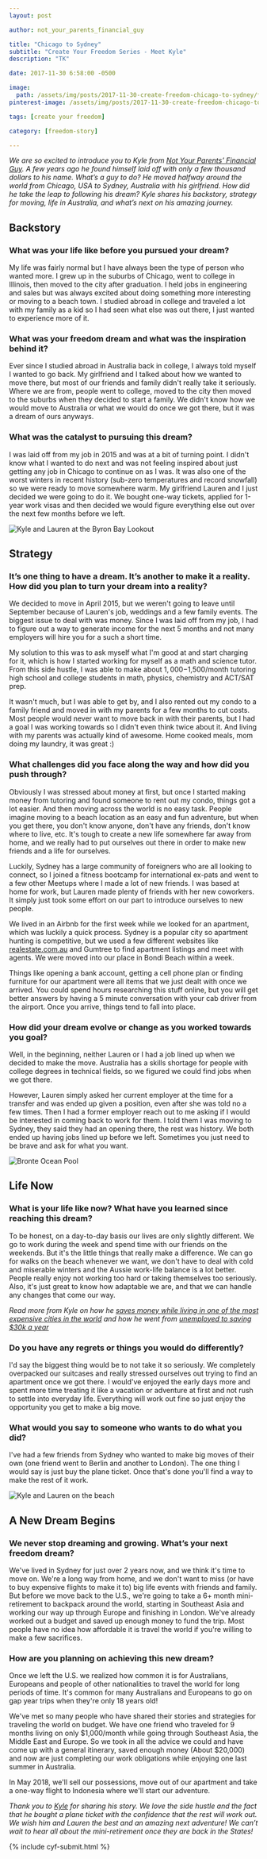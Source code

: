 ```yaml
---
layout: post

author: not_your_parents_financial_guy

title: "Chicago to Sydney"
subtitle: "Create Your Freedom Series - Meet Kyle"
description: "TK"

date: 2017-11-30 6:58:00 -0500

image:
  path: /assets/img/posts/2017-11-30-create-freedom-chicago-to-sydney/feeding-kangaroos.jpg
pinterest-image: /assets/img/posts/2017-11-30-create-freedom-chicago-to-sydney/TK.jpg

tags: [create your freedom]

category: [freedom-story]

---
```


_We are so excited to introduce you to Kyle from [Not Your Parents’ Financial Guy]({{site.data.authors[page.author].web}}). A few years ago he found himself laid off with only a few thousand dollars to his name. What’s a guy to do? He moved halfway around the world from Chicago, USA to Sydney, Australia with his girlfriend. How did he take the leap to following his dream? Kyle shares his backstory, strategy for moving, life in Australia, and what’s next on his amazing journey._

## Backstory

### What was your life like before you pursued your dream?

My life was fairly normal but I have always been the type of person who wanted more. I grew up in the suburbs of Chicago, went to college in Illinois, then moved to the city after graduation. I held jobs in engineering and sales but was always excited about doing something more interesting or moving to a beach town. I studied abroad in college and traveled a lot with my family as a kid so I had seen what else was out there, I just wanted to experience more of it.

### What was your freedom dream and what was the inspiration behind it?

Ever since I studied abroad in Australia back in college, I always told myself I wanted to go back. My girlfriend and I talked about how we wanted to move there, but most of our friends and family didn't really take it seriously. Where we are from, people went to college, moved to the city then moved to the suburbs when they decided to start a family. We didn't know how we would move to Australia or what we would do once we got there, but it was a dream of ours anyways.

### What was the catalyst to pursuing this dream?

I was laid off from my job in 2015 and was at a bit of turning point. I didn't know what I wanted to do next and was not feeling inspired about just getting any job in Chicago to continue on as I was. It was also one of the worst winters in recent history (sub-zero temperatures and record snowfall) so we were ready to move somewhere warm. My girlfriend Lauren and I just decided we were going to do it. We bought one-way tickets, applied for 1-year work visas and then decided we would figure everything else out over the next few months before we left.

![Kyle and Lauren at the Byron Bay Lookout]({{site.url}}/assets/img/posts/2017-11-30-create-freedom-chicago-to-sydney/byron-bay-lookout.jpg)

## Strategy

### It’s one thing to have a dream. It’s another to make it a reality. How did you plan to turn your dream into a reality?

We decided to move in April 2015, but we weren't going to leave until September because of Lauren's job, weddings and a few family events. The biggest issue to deal with was money. Since I was laid off from my job, I had to figure out a way to generate income for the next 5 months and not many employers will hire you for a such a short time.

My solution to this was to ask myself what I'm good at and start charging for it, which is how I started working for myself as a math and science tutor. From this side hustle, I was able to make about $1,000-$1,500/month tutoring high school and college students in math, physics, chemistry and ACT/SAT prep.

It wasn't much, but I was able to get by, and I also rented out my condo to a family friend and moved in with my parents for a few months to cut costs. Most people would never want to move back in with their parents, but I had a goal I was working towards so I didn't even think twice about it. And living with my parents was actually kind of awesome. Home cooked meals, mom doing my laundry, it was great :)

### What challenges did you face along the way and how did you push through?

Obviously I was stressed about money at first, but once I started making money from tutoring and found someone to rent out my condo, things got a lot easier. And then moving across the world is no easy task. People imagine moving to a beach location as an easy and fun adventure, but when you get there, you don't know anyone, don't have any friends, don't know where to live, etc. It's tough to create a new life somewhere far away from home, and we really had to put ourselves out there in order to make new friends and a life for ourselves.

Luckily, Sydney has a large community of foreigners who are all looking to connect, so I joined a fitness bootcamp for international ex-pats and went to a few other Meetups where I made a lot of new friends. I was based at home for work, but Lauren made plenty of friends with her new coworkers. It simply just took some effort on our part to introduce ourselves to new people.

We lived in an Airbnb for the first week while we looked for an apartment, which was luckily a quick process. Sydney is a popular city so apartment hunting is competitive, but we used a few different websites like [realestate.com.au](http://realestate.com.au) and Gumtree to find apartment listings and meet with agents. We were moved into our place in Bondi Beach within a week.

Things like opening a bank account, getting a cell phone plan or finding furniture for our apartment were all items that we just dealt with once we arrived. You could spend hours researching this stuff online, but you will get better answers by having a 5 minute conversation with your cab driver from the airport. Once you arrive, things tend to fall into place.

### How did your dream evolve or change as you worked towards you goal?

Well, in the beginning, neither Lauren or I had a job lined up when we decided to make the move. Australia has a skills shortage for people with college degrees in technical fields, so we figured we could find jobs when we got there.

However, Lauren simply asked her current employer at the time for a transfer and was ended up given a position, even after she was told no a few times. Then I had a former employer reach out to me asking if I would be interested in coming back to work for them. I told them I was moving to Sydney, they said they had an opening there, the rest was history. We both ended up having jobs lined up before we left. Sometimes you just need to be brave and ask for what you want.

![Bronte Ocean Pool]({{site.url}}/assets/img/posts/2017-11-30-create-freedom-chicago-to-sydney/bronte-ocean-pool.jpg)

## Life Now

### What is your life like now? What have you learned since reaching this dream?

To be honest, on a day-to-day basis our lives are only slightly different. We go to work during the week and spend time with our friends on the weekends. But it's the little things that really make a difference. We can go for walks on the beach whenever we want, we don't have to deal with cold and miserable winters and the Aussie work-life balance is a lot better. People really enjoy not working too hard or taking themselves too seriously. Also, it's just great to know how adaptable we are, and that we can handle any changes that come our way.

_Read more from Kyle on how he [saves money while living in one of the most expensive cities in the world](https://notyourparentsfinancialguy.com/how-to-save-money-while-living-in-one-of-the-most-expensive-cities-in-the-world/) and how he went from [unemployed to saving $30k a year](https://notyourparentsfinancialguy.com/how-i-went-from-unemployed-to-saving-30k-per-year/)_

### Do you have any regrets or things you would do differently?

I'd say the biggest thing would be to not take it so seriously. We completely overpacked our suitcases and really stressed ourselves out trying to find an apartment once we got there. I would've enjoyed the early days more and spent more time treating it like a vacation or adventure at first and not rush to settle into everyday life. Everything will work out fine so just enjoy the opportunity you get to make a big move.

### What would you say to someone who wants to do what you did?

I've had a few friends from Sydney who wanted to make big moves of their own (one friend went to Berlin and another to London). The one thing I would say is just buy the plane ticket. Once that's done you'll find a way to make the rest of it work.

![Kyle and Lauren on the beach ]({{site.url}}/assets/img/posts/2017-11-30-create-freedom-chicago-to-sydney/great-ocean-road.jpg)

## A New Dream Begins

### We never stop dreaming and growing. What’s your next freedom dream?

We've lived in Sydney for just over 2 years now, and we think it's time to move on. We're a long way from home, and we don't want to miss (or have to buy expensive flights to make it to) big life events with friends and family. But before we move back to the U.S., we're going to take a 6+ month mini-retirement to backpack around the world, starting in Southeast Asia and working our way up through Europe and finishing in London. We've already worked out a budget and saved up enough money to fund the trip. Most people have no idea how affordable it is travel the world if you're willing to make a few sacrifices.

### How are you planning on achieving this new dream?

Once we left the U.S. we realized how common it is for Australians, Europeans and people of other nationalities to travel the world for long periods of time. It's common for many Australians and Europeans to go on gap year trips when they're only 18 years old!

We've met so many people who have shared their stories and strategies for traveling the world on budget. We have one friend who traveled for 9 months living on only $1,000/month while going through Southeast Asia, the Middle East and Europe. So we took in all the advice we could and have come up with a general itinerary, saved enough money (About $20,000) and now are just completing our work obligations while enjoying one last summer in Australia.

In May 2018, we'll sell our possessions, move out of our apartment and take a one-way flight to Indonesia where we'll start our adventure.

_Thank you to [Kyle]({{site.data.authors[page.author].web}}) for sharing his story. We love the side hustle and the fact that he bought a plane ticket with the confidence that the rest will work out. We wish him and Lauren the best and an amazing next adventure! We can’t wait to hear all about the mini-retirement once they are back in the States!_

{% include cyf-submit.html %}
